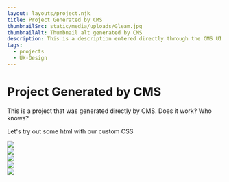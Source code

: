 ```yaml
---
layout: layouts/project.njk
title: Project Generated by CMS
thumbnailSrc: static/media/uploads/Gleam.jpg
thumbnailAlt: Thumbnail alt generated by CMS
description: This is a description entered directly through the CMS UI.
tags:
  - projects
  - UX-Design
---
```

# Project Generated by CMS

This is a project that was generated directly by CMS. Does it work? Who knows?

Let's try out some html with our custom CSS

<div class="grid">
  <article class="frame-square">
    <img src="https://picsum.photos/800/400">
  </article>
  <article class="frame-square">
    <img src="https://picsum.photos/800">
  </article >
  <article class="frame-square">
    <img src="https://picsum.photos/800">
  </article>
  <article class="frame-square">
    <img src="https://picsum.photos/800">
  </article>
  <articleclass="frame-square">
    <img src="https://picsum.photos/800">
  </article>
</div>
